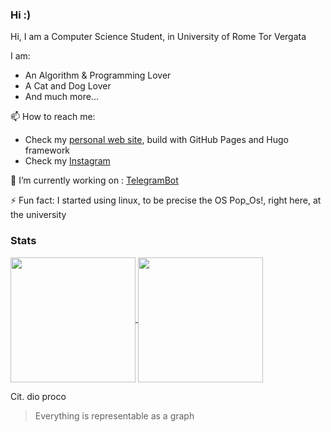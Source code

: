 ### Hi :)

<!--
**francosalvucci14/francosalvucci14** is a ✨ _special_ ✨ repository because its `README.md` (this file) appears on your GitHub profile.

Here are some ideas to get you started:

- 🔭 I’m currently working on ...
- 🌱 I’m currently learning ...
- 👯 I’m looking to collaborate on ...
- 🤔 I’m looking for help with ...
- 💬 Ask me about ...
- 📫 How to reach me: ...
- 😄 Pronouns: ...
- ⚡ Fun fact: ...
-->

Hi, I am a Computer Science Student, in University of Rome Tor Vergata

I am:
- An Algorithm & Programming Lover
- A Cat and Dog Lover
- And much more...

📫 How to reach me:
- Check my [personal web site](https://francosalvucci14.github.io/), build with GitHub Pages and Hugo framework
- Check my [Instagram](https://www.instagram.com/franco.salvucci.9/)

<!--🔭 I’m currently working on: [WebScraper](https://github.com/francosalvucci14/RealEstateDataAnalysis)-->
🔭 I’m currently working on : [TelegramBot](https://github.com/francosalvucci14/Lab25a-TG-bot)

⚡ Fun fact: I started using linux, to be precise the OS Pop_Os!, right here, at the university

<!--[![Top Langs](https://github-readme-stats.vercel.app/api/top-langs/?username=francosalvucci14&size_weight=0&count_weight=1&hide=HTML,AMPL,Rich%20Text%20Format,Makefile&theme=dark&layout=donut&card_width=320)](https://github.com/anuraghazra/github-readme-stats) 
[![Anurag's GitHub stats](https://github-readme-stats.vercel.app/api?username=francosalvucci14&theme=dark&show_icons=true)](https://github.com/anuraghazra/github-readme-stats)-->

### Stats

<a href="https://github.com/anuraghazra/github-readme-stats">
  <img height=200 align="center" src="https://github-readme-stats.vercel.app/api?username=francosalvucci14&theme=dark&show_icons=true" />
</a>
<a href="https://github.com/anuraghazra/convoychat">
  <img height=200 align="center" src="https://github-readme-stats.vercel.app/api/top-langs?username=francosalvucci14&size_weight=0&count_weight=1&hide=HTML,AMPL,Rich%20Text%20Format,Makefile&theme=dark&layout=compact&card_width=320" />
</a>

Cit.
dio proco
> Everything is representable as a graph
